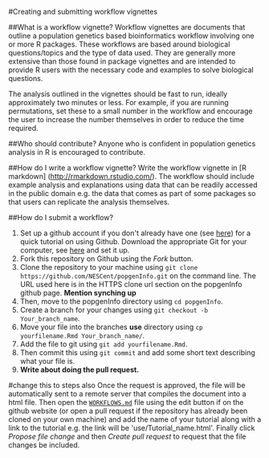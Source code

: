 #Creating and submitting workflow vignettes

##What is a workflow vignette?
Workflow vignettes are documents that outline a population genetics based bioinformatics workflow involving one or more R packages. These workflows are based around biological questions/topics and the type of data used. They are generally more extensive than those found in package vignettes and are intended to provide R users with the necessary code and examples to solve biological questions. 

The analysis outlined in the vignettes should be fast to run, ideally approximately two minutes or less. For example, if you are running permutations, set these to a small number in the workflow and encourage the user to increase the number themselves in order to reduce the time required. 

##Who should contribute?
Anyone who is confident in population genetics analysis in R is encouraged to contribute.

##How do I write a workflow vignette?
Write the workflow vignette in [R markdown] (http://rmarkdown.rstudio.com/). The workflow should include example analysis and explanations using data that can be readily accessed in the public domain e.g. the data that comes as part of some packages so that users can replicate the analysis themselves. 

##How do I submit a workflow?
1. Set up a github account if you don't already have one (see [here](https://guides.github.com/activities/hello-world/)) for a quick tutorial on using Github. Download the appropriate Git for your computer, see [here](https://help.github.com/articles/set-up-git/) and set it up.
2. Fork this repository on Github using the *Fork* button.
3. Clone the repository to your machine using `git clone https://github.com/NESCent/popgenInfo.git` on the command line. The URL used here is in the HTTPS clone url section on the popgenInfo github page. **Mention synching up**
4. Then, move to the popgenInfo directory using `cd popgenInfo`.
5. Create a branch for your changes using `git checkout -b Your_branch_name`.
6. Move your file into the branches **use** directory using `cp yourfilename.Rmd Your_branch_name/`.
7. Add the file to git using `git add yourfilename.Rmd`.
8. Then commit this using `git commit` and add some short text describing what your file is.
9.  **Write about doing the pull request.**


#change this to steps also
Once the request is approved, the file will be automatically sent to a remote server that compiles the document into a html file. Then open the [`WORKFLOWS.md`](WORKFLOWS.md) file using the edit button if on the github website (or open a pull request if the repository has already been cloned on your own machine) and add the name of your tutorial along with a link to the tutorial e.g. the link will be 'use/Tutorial_name.html'. Finally click *Propose file change* and then *Create pull request* to request that the file changes be included.
